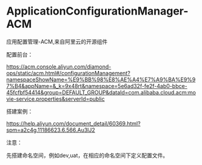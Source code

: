 # ApplicationConfigurationManager-ACM
应用配置管理-ACM,来自阿里云的开源组件

配置前台：

https://acm.console.aliyun.com/diamond-ops/static/acm.html#/configurationManagement?namespaceShowName=%E9%BB%98%E8%AE%A4%E7%A9%BA%E9%97%B4&appName=&_k=9x48rt&namespace=5e6ad32f-fe2f-4ab0-bbce-45fcfbf54414&group=DEFAULT_GROUP&dataId=com.alibaba.cloud.acm:movie-service.properties&serverId=public

搭建案例：

https://help.aliyun.com/document_detail/60369.html?spm=a2c4g.11186623.6.566.Au3lJ2

注意：

先搭建命名空间，例如dev,uat，在相应的命名空间下定义配置文件。